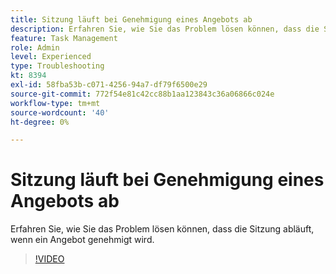 ```yaml
---
title: Sitzung läuft bei Genehmigung eines Angebots ab
description: Erfahren Sie, wie Sie das Problem lösen können, dass die Sitzung abläuft, wenn ein Angebot genehmigt wird.
feature: Task Management
role: Admin
level: Experienced
type: Troubleshooting
kt: 8394
exl-id: 58fba53b-c071-4256-94a7-df79f6500e29
source-git-commit: 772f54e81c42cc88b1aa123843c36a06866c024e
workflow-type: tm+mt
source-wordcount: '40'
ht-degree: 0%

---
```


# Sitzung läuft bei Genehmigung eines Angebots ab

Erfahren Sie, wie Sie das Problem lösen können, dass die Sitzung abläuft, wenn ein Angebot genehmigt wird.

>[!VIDEO](https://video.tv.adobe.com/v/335898?quality=12)
